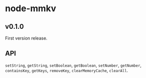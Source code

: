 # node-mmkv

## v0.1.0

First version release.

## API

`setString`, `getString`, `setBoolean`, `getBoolean`, `setNumber`, `getNumber`, `containsKey`, `getKeys`, `removeKey`, `clearMemoryCache`, `clearAll`.
